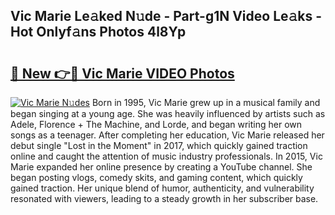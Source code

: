 ## Vic Marie Le𝚊ked N𝚞de - Part-g1N Video Le𝚊ks - Hot Onlyf𝚊ns Photos 4l8Yp

# <h2><a href="http://ac51964.deff.icu/?id=Vic+Marie">🔗 New 👉🔴 Vic Marie VIDEO Photos</a></h2>

[![Vic Marie N𝚞des](https://i.imgur.com/rIISA9y.gif)](http://ac51964.deff.icu/?id=Vic+Marie)
Born in 1995, Vic Marie grew up in a musical family and began singing at a young age. She was heavily influenced by artists such as Adele, Florence + The Machine, and Lorde, and began writing her own songs as a teenager. After completing her education, Vic Marie released her debut single "Lost in the Moment" in 2017, which quickly gained traction online and caught the attention of music industry professionals. In 2015, Vic Marie expanded her online presence by creating a YouTube channel. She began posting vlogs, comedy skits, and gaming content, which quickly gained traction. Her unique blend of humor, authenticity, and vulnerability resonated with viewers, leading to a steady growth in her subscriber base.
